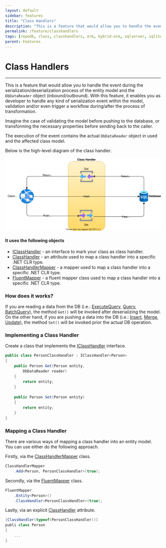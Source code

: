 ```yaml
---
layout: default
sidebar: features
title: "Class Handlers"
description: "This is a feature that would allow you to handle the event during the serialization/deserialization process of the Model and the DbDataReader object (inbound/outbound)."
permalink: /feature/classhandlers
tags: [repodb, class, classhandlers, orm, hybrid-orm, sqlserver, sqlite, mysql, postgresql]
parent: Features
---
```


# Class Handlers

---

This is a feature that would allow you to handle the event during the serialization/deserialization process of the entity model and the `DbDataReader` object (inbound/outbound). With this feature, it enables you as developer to handle any kind of serialization event within the model, validation and/or even trigger a workflow during/after the process of transformation.

Imagine the case of validating the model before pushing to the database, or transforming the necessary properties before sending back to the caller.

The execution of the event contains the actual `DbDataReader` object in used and the affected class model.

Below is the high-level diagram of the class handler.

<img src="../../assets/images/site/classhandler.svg" />

#### It uses the following objects

- [IClassHandler](/interface/iclasshandler) - an interface to mark your class as class handler.
- [ClassHandler](/attribute/classhandler) - an attribute used to map a class handler into a specific .NET CLR type.
- [ClassHandlerMapper](/mapper/classhandlermapper) - a mapper used to map a class handler into a specific .NET CLR type.
- [FluentMapper](/mapper/fluentmapper) - a fluent mapper class used to map a class handler into a specific .NET CLR type.

### How does it works?

If you are reading a data from the DB (i.e.: [ExecuteQuery](/operation/executequery), [Query](/operation/query), [BatchQuery](/operation/batchquery)), the method `Get()` will be invoked after deserializing the model. On the other hand, if you are pushing a data into the DB (i.e.: [Insert](/operation/insert), [Merge](/operation/merge), [Update](/operation/update)), the method `Set()` will be invoked prior the actual DB operation.

### Implementing a Class Handler

Create a class that implements the [IClassHandler](/interface/iclasshandler) interface.

```csharp
public class PersonClassHandler : IClassHandler<Person>
{
    public Person Get(Person entity,
        DbDataReader reader)
    {
        return entity;
    }

    public Person Set(Person entity)
    {
        return entity;
    }
}
```

### Mapping a Class Handler

There are various ways of mapping a class handler into an entity model. You can use either do the following approach.

Firstly, via the [ClassHandlerMapper](/mapper/classhandlermapper) class.

```csharp
ClassHandlerMapper
    .Add<Person, PersonClassHandler>(true);
```

Secondly, via the [FluentMapper](/mapper/fluentmapper) class.

```csharp
FluentMapper
    .Entity<Person>()
    .ClassHandler<PersonClassHandler>(true);
```

Lastly, via an explicit [ClassHandler](/attribute/classhandler) attribute.

```csharp
[ClassHandler(typeof(PersonClassHandler))]
publi class Person
{
    ...
}
```
